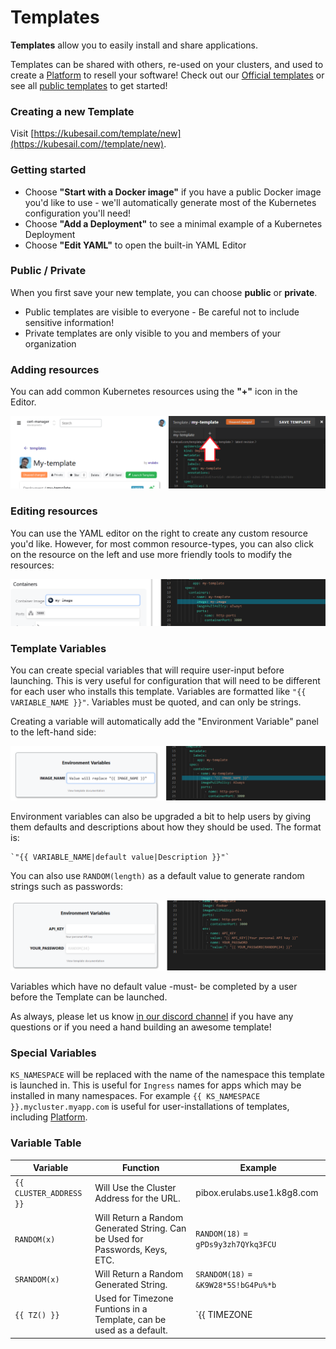 # Templates

**Templates** allow you to easily install and share applications.

Templates can be shared with others, re-used on your clusters, and used to create a [Platform](/platform) to resell your software! Check out our [Official templates](https://kubesail.com/templates?official=1) or see all [public templates](https://kubesail.com/templates) to get started!

### Creating a new Template

Visit [https://kubesail.com/template/new](https://kubesail.com//template/new).

### Getting started

- Choose **"Start with a Docker image"** if you have a public Docker image you'd like to use - we'll automatically generate most of the Kubernetes configuration you'll need!
- Choose **"Add a Deployment"** to see a minimal example of a Kubernetes Deployment
- Choose **"Edit YAML"** to open the built-in YAML Editor

### Public / Private
When you first save your new template, you can choose **public** or **private**.

- Public templates are visible to everyone - Be careful not to include sensitive information!
- Private templates are only visible to you and members of your organization

### Adding resources

You can add common Kubernetes resources using the **"+"** icon in the Editor.

![[Add resource](img/templates-add-resource.png)](img/templates-add-resource.png)

### Editing resources

You can use the YAML editor on the right to create any custom resource you'd like. However, for most common resource-types, you can also click on the resource on the left and use more friendly tools to modify the resources:

![[Left-hand editor](img/templates-lefthand.png)](img/templates-lefthand.png)

### Template Variables

You can create special variables that will require user-input before launching. This is very useful for configuration that will need to be different for each user who installs this template. Variables are formatted like `"{{ VARIABLE_NAME }}"`. Variables must be quoted, and can only be strings.

Creating a variable will automatically add the "Environment Variable" panel to the left-hand side:

![[Env vars](img/templates-envvars.png)](img/templates-envvars.png)

Environment variables can also be upgraded a bit to help users by giving them defaults and descriptions about how they should be used. The format is:

    `"{{ VARIABLE_NAME|default value|Description }}"`

You can also use `RANDOM(length)` as a default value to generate random strings such as passwords:

![[Variable functions](img/templates-varfunctions.png)](img/templates-varfunctions.png)

Variables which have no default value -must- be completed by a user before the Template can be launched.

As always, please let us know [in our discord channel](https://discord.gg/N3zNdp7jHc) if you have any questions or if you need a hand building an awesome template!

### Special Variables

`KS_NAMESPACE` will be replaced with the name of the namespace this template is launched in. This is useful for `Ingress` names for apps which may be installed in many namespaces. For example `{{ KS_NAMESPACE }}.mycluster.myapp.com` is useful for user-installations of templates, including [Platform](/platform).

### Variable Table
|Variable| Function | Example
|--|--|--|
| `{{ CLUSTER_ADDRESS }}` | Will Use the Cluster Address for the URL. | pibox.erulabs.use1.k8g8.com |
| `RANDOM(x)` | Will Return a Random Generated String. Can be Used for Passwords, Keys, ETC. |`RANDOM(18)` = `gPDs9y3zh7QYkq3FCU` |
| `SRANDOM(x)` |  Will Return a Random Generated String. | `SRANDOM(18)` = `&K9W28*5S!bG4Pu%*b`|
| `{{ TZ() }}` | Used for Timezone Funtions in a Template, can be used as a default. | `{{ TIMEZONE|TZ() }}` = America/New_York |

